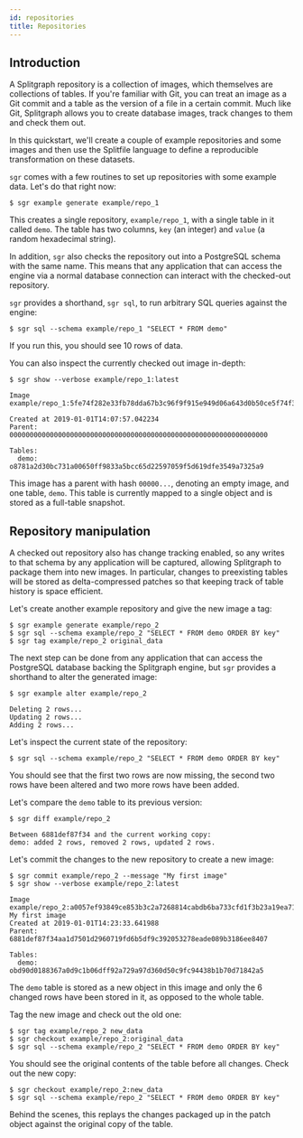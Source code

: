 ```yaml
---
id: repositories
title: Repositories
---
```


## Introduction

A Splitgraph repository is a collection of images, which themselves are
collections of tables. If you're familiar with Git, you can treat an
image as a Git commit and a table as the version of a file in a
certain commit. Much like Git, Splitgraph allows you to create database
images, track changes to them and check them out.

In this quickstart, we'll create a couple of example repositories and
some images and then use the Splitfile language to define a reproducible
transformation on these datasets.

`sgr` comes with a few routines to set up repositories with some example
data. Let's do that right now:

    $ sgr example generate example/repo_1

This creates a single repository, `example/repo_1`, with a single table
in it called `demo`. The table has two columns, `key` (an integer) and
`value` (a random hexadecimal string).

In addition, `sgr` also checks the repository out into a PostgreSQL
schema with the same name. This means that any application that can
access the engine via a normal database connection can interact with the
checked-out repository.

`sgr` provides a shorthand, `sgr sql`, to run arbitrary SQL queries
against the engine:

    $ sgr sql --schema example/repo_1 "SELECT * FROM demo"

If you run this, you should see 10 rows of data.

You can also inspect the currently checked out image in-depth:

    $ sgr show --verbose example/repo_1:latest

    Image example/repo_1:5fe74f282e33fb78dda67b3c96f9f915e949d06a643d0b50ce5f74f35ad1e3c7

    Created at 2019-01-01T14:07:57.042234
    Parent: 0000000000000000000000000000000000000000000000000000000000000000

    Tables:
      demo: o8781a2d30bc731a00650ff9833a5bcc65d22597059f5d619dfe3549a7325a9

This image has a parent with hash `00000...`, denoting an empty image,
and one table, `demo`. This table is currently mapped to a single object and
is stored as a full-table snapshot.

## Repository manipulation

A checked out repository also has change tracking enabled, so any
writes to that schema by any application will be captured, allowing
Splitgraph to package them into new images. In particular, changes to
preexisting tables will be stored as delta-compressed patches
so that keeping track of table history is space efficient.

Let's create another example repository and give the new image a tag:

    $ sgr example generate example/repo_2
    $ sgr sql --schema example/repo_2 "SELECT * FROM demo ORDER BY key"
    $ sgr tag example/repo_2 original_data

The next step can be done from any application that can access the
PostgreSQL database backing the Splitgraph engine, but `sgr` provides a
shorthand to alter the generated image:

    $ sgr example alter example/repo_2
    
    Deleting 2 rows...
    Updating 2 rows...
    Adding 2 rows...

Let's inspect the current state of the repository:

    $ sgr sql --schema example/repo_2 "SELECT * FROM demo ORDER BY key"

You should see that the first two rows are now missing, the second two
rows have been altered and two more rows have been added.

Let's compare the `demo` table to its previous version:

    $ sgr diff example/repo_2
    
    Between 6881def87f34 and the current working copy:
    demo: added 2 rows, removed 2 rows, updated 2 rows.

Let's commit the changes to the new repository to create a new image:

    $ sgr commit example/repo_2 --message "My first image"
    $ sgr show --verbose example/repo_2:latest
    
    Image example/repo_2:a0057ef93849ce853b3c2a7268814cabdb6ba733cfd1f3b23a19ea719e11a98d
    My first image
    Created at 2019-01-01T14:23:33.641988
    Parent: 6881def87f34aa1d7501d2960719fd6b5df9c392053278eade089b3186ee8407

    Tables:
      demo: obd90d0188367a0d9c1b06dff92a729a97d360d50c9fc94438b1b70d71842a5

The `demo` table is stored as a new object in this image and only the 6 changed rows
have been stored in it, as opposed to the whole table.

Tag the new image and check out the old one:

    $ sgr tag example/repo_2 new_data
    $ sgr checkout example/repo_2:original_data
    $ sgr sql --schema example/repo_2 "SELECT * FROM demo ORDER BY key"

You should see the original contents of the table before all changes.
Check out the new copy:

    $ sgr checkout example/repo_2:new_data
    $ sgr sql --schema example/repo_2 "SELECT * FROM demo ORDER BY key"

Behind the scenes, this replays the changes packaged up in the patch 
object against the original copy of the table.
